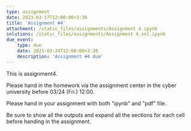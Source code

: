 ```yaml
---
type: assignment
date: 2023-03-17T12:00:00+3:30
title: 'Assignment #4'
attachment: /static_files/assignments/Assignment 4.ipynb
solutions: /static_files/assignments/Assignment 4_sol.ipynb
due_event: 
    type: due
    date: 2023-03-24T12:00:00+3:30
    description: 'Assignment #4 due'
---
```

This is assignment4.

Please hand in the homework via the assignment center in the cyber university before 03/24 (Fri.) 12:00.

Please hand in your assignment with both "ipynb" and "pdf" file.

Be sure to show all the outputs and expand all the sections for each cell before handing in the assignment.
